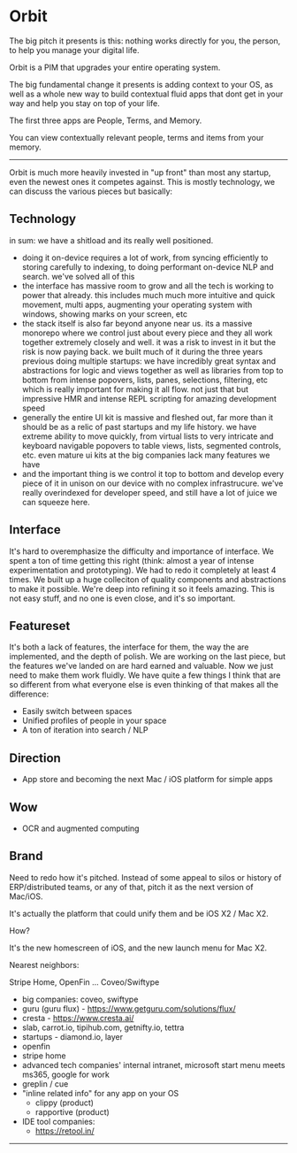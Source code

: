 # Orbit

The big pitch it presents is this: nothing works directly for you, the person, to help you manage your digital life.

Orbit is a PIM that upgrades your entire operating system.

The big fundamental change it presents is adding context to your OS, as well as a whole new way to build contextual fluid apps that dont get in your way and help you stay on top of your life.

The first three apps are People, Terms, and Memory.

You can view contextually relevant people, terms and items from your memory.

---

Orbit is much more heavily invested in "up front" than most any startup, even the newest ones it competes against. This is mostly technology, we can discuss the various pieces but basically:

## Technology

in sum: we have a shitload and its really well positioned.

- doing it on-device requires a lot of work, from syncing efficiently to storing carefully to indexing, to doing performant on-device NLP and search. we've solved all of this
- the interface has massive room to grow and all the tech is working to power that already. this includes much much more intuitive and quick movement, multi apps, augmenting your operating system with windows, showing marks on your screen, etc
- the stack itself is also far beyond anyone near us. its a massive monorepo where we control just about every piece and they all work together extremely closely and well. it was a risk to invest in it but the risk is now paying back. we built much of it during the three years previous doing multiple startups: we have incredibly great syntax and abstractions for logic and views together as well as libraries from top to bottom from intense popovers, lists, panes, selections, filtering, etc which is really important for making it all flow. not just that but impressive HMR and intense REPL scripting for amazing development speed
- generally the entire UI kit is massive and fleshed out, far more than it should be as a relic of past startups and my life history. we have extreme ability to move quickly, from virtual lists to very intricate and keyboard navigable popovers to table views, lists, segmented controls, etc. even mature ui kits at the big companies lack many features we have
- and the important thing is we control it top to bottom and develop every piece of it in unison on our device with no complex infrastrucure. we've really overindexed for developer speed, and still have a lot of juice we can squeeze here.

## Interface

It's hard to overemphasize the difficulty and importance of interface. We spent a ton of time getting this right (think: almost a year of intense experimentation and prototyping). We had to redo it completely at least 4 times. We built up a huge colleciton of quality components and abstractions to make it possible. We're deep into refining it so it feels amazing. This is not easy stuff, and no one is even close, and it's so important.

## Featureset

It's both a lack of features, the interface for them, the way the are implemented, and the depth of polish. We are working on the last piece, but the features we've landed on are hard earned and valuable. Now we just need to make them work fluidly. We have quite a few things I think that are so different from what everyone else is even thinking of that makes all the difference:

- Easily switch between spaces
- Unified profiles of people in your space
- A ton of iteration into search / NLP

##

## Direction

- App store and becoming the next Mac / iOS platform for simple apps

## Wow

- OCR and augmented computing

## Brand

Need to redo how it's pitched. Instead of some appeal to silos or history of ERP/distributed teams, or any of that, pitch it as the next version of Mac/iOS.

It's actually the platform that could unify them and be iOS X2 / Mac X2.

How?

It's the new homescreen of iOS, and the new launch menu for Mac X2.

Nearest neighbors:

Stripe Home, OpenFin ... Coveo/Swiftype

- big companies: coveo, swiftype
- guru (guru flux) - https://www.getguru.com/solutions/flux/
- cresta - https://www.cresta.ai/
- slab, carrot.io, tipihub.com, getnifty.io, tettra
- startups - diamond.io, layer
- openfin
- stripe home
- advanced tech companies' internal intranet, microsoft start menu meets ms365, google for work
- greplin / cue
- "inline related info" for any app on your OS
  - clippy (product)
  - rapportive (product)
- IDE tool companies:
  - https://retool.in/

---
